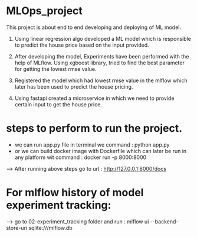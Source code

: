 # MLOps_project
This project is about end to end developing and deploying of ML model.

1. Using linear regression algo developed a ML model which is responsible to predict the house price based on the input provided.

2. After developing the model, Experiments have been performed with the help of MLflow. Using xgboost library, tried to find the best parameter for getting the lowest rmse value.

3. Registered the model which had lowest rmse value in the mlflow which later has been used to predict the house pricing.

4. Using fastapi created a microservice in which we need to provide certain input to get the house price.

# steps to perform to run the project.

- we can run app.py file in terminal we command : python app.py
- or we can build docker image with Dockerfile which can later be run in any platform wit command : docker run -p 8000:8000 <image name>

--> After running above steps go to url : http://127.0.0.1:8000/docs

# For mlflow history of model experiment tracking:

--> go to 02-experiment_tracking folder and run : mlflow ui --backend-store-uri sqlite:///mlflow.db



